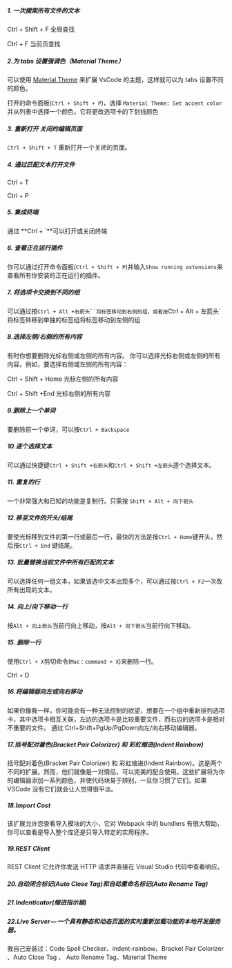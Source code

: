 ##### 1. 一次搜索所有文件的文本

 Ctrl + Shift + F  全局查找

Ctrl + F 当前页查找

##### 2.为 tabs 设置强调色（Material Theme）

可以使用 [Material Theme](https://link.juejin.im/?target=https%3A%2F%2Fmarketplace.visualstudio.com%2Fitems%3FitemName%3DEquinusocio.vsc-material-theme) 来扩展 VsCode 的主题，这样就可以为 tabs 设置不同的颜色。

打开的命令面板(`Ctrl + Shift + P`)，选择 `Material Theme: Set accent color`并从列表中选择一个颜色，它将更改选项卡的下划线颜色

##### 3. 重新打开 关闭的编辑页面

`Ctrl + Shift + T` 重新打开一个关闭的页面。

##### 4. 通过匹配文本打开文件

Ctrl + T 

Ctrl + P

##### 5. 集成终端

通过 **Ctrl + `**可以打开或关闭终端

##### 6. 查看正在运行插件

你可以通过打开命令面板(`Ctrl + Shift + P`)并输入`Show running extensions`来查看所有你安装的正在运行的插件。

##### 7. 将选项卡交换到不同的组

可以通过按`Ctrl + Alt +右箭头``将标签移动到右侧的组，或者按`Ctrl + Alt + 左箭头`将标签转移到单独的标签组将标签移动到左侧的组

##### 8.选择左侧/右侧的所有内容

有时你想要删除光标右侧或左侧的所有内容。 你可以选择光标右侧或左侧的所有内容。例如，要选择右侧或左侧的所有内容：

Ctrl + Shift + Home 光标左侧的所有内容

Ctrl + Shift +End 光标右侧的所有内容

##### 9.删除上一个单词

要删除前一个单词，可以按`Ctrl + Backspace`

##### 10.逐个选择文本

可以通过快捷键`Ctrl + Shift +右箭头`和`Ctrl + Shift +左箭头`逐个选择文本。

##### 11. 重复的行

一个非常强大和已知的功能是复制行。只需按 `Shift + Alt + 向下箭头`

##### 12.移至文件的开头/结尾

要使光标移到文件的第一行或最后一行，最快的方法是按`Ctrl + Home`键开头，然后按`Ctrl + End` 键结尾。

##### 13. 批量替换当前文件中所有匹配的文本

可以选择任何一组文本，如果该选中文本出现多个，可以通过按`Ctrl + F2`一次改所有出现的文本。

##### 14. 向上/向下移动一行

按`Alt + 向上箭头`当前行向上移动，按`Alt + 向下箭头`当前行向下移动。

##### 15. 删除一行

使用`Ctrl + X`剪切命令(`Mac：command + X`)来删除一行。

Ctrl + D

##### 16.将编辑器向左或向右移动

如果你像我一样，你可能会有一种无法控制的欲望，想要在一个组中重新排列选项卡，其中选项卡相互关联，左边的选项卡是比较重要文件，而右边的选项卡是相对不重要的文件。 通过 Ctrl+Shift+PgUp/PgDown向左/向右移动编辑器。

##### 17.括号配对着色(Bracket Pair Colorizer) 和 彩虹缩进(Indent Rainbow)
括号配对着色(Bracket Pair Colorizer) 和 彩虹缩进(Indent Rainbow)。这是两个不同的扩展。然而，他们就像是一对情侣，可以完美的配合使用。这些扩展将为你的编辑器添加一系列颜色，并使代码块易于辨别，一旦你习惯了它们，如果 VSCode 没有它们就会让人觉得很平淡。

##### 18.Import Cost
该扩展允许您查看导入模块的大小，它对 Webpack 中的 bundlers 有很大帮助，你可以查看是导入整个库还是只导入特定的实用程序。

##### 19.REST Client 
REST Client 它允许你发送 HTTP 请求并直接在 Visual Studio 代码中查看响应。

##### 20.自动闭合标记(Auto Close Tag)和自动重命名标记(Auto Rename Tag)
##### 21.Indenticator(缩进指示器)
##### 22.Live Server — 一个具有静态和动态页面的实时重新加载功能的本地开发服务器。

我自己安装过：Code Spell Checker、indent-rainbow、Bracket Pair Colorizer 、Auto Close Tag 、 Auto Rename Tag、Material Theme
